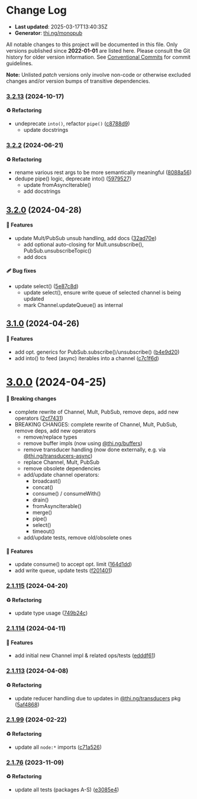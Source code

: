# Change Log

- **Last updated**: 2025-03-17T13:40:35Z
- **Generator**: [thi.ng/monopub](https://thi.ng/monopub)

All notable changes to this project will be documented in this file.
Only versions published since **2022-01-01** are listed here.
Please consult the Git history for older version information.
See [Conventional Commits](https://conventionalcommits.org/) for commit guidelines.

**Note:** Unlisted _patch_ versions only involve non-code or otherwise excluded changes
and/or version bumps of transitive dependencies.

### [3.2.13](https://github.com/thi-ng/umbrella/tree/@thi.ng/csp@3.2.13) (2024-10-17)

#### ♻️ Refactoring

- undeprecate `into()`, refactor `pipe()` ([c8788d9](https://github.com/thi-ng/umbrella/commit/c8788d9))
  - update docstrings

### [3.2.2](https://github.com/thi-ng/umbrella/tree/@thi.ng/csp@3.2.2) (2024-06-21)

#### ♻️ Refactoring

- rename various rest args to be more semantically meaningful ([8088a56](https://github.com/thi-ng/umbrella/commit/8088a56))
- dedupe pipe() logic, deprecate into() ([5979527](https://github.com/thi-ng/umbrella/commit/5979527))
  - update fromAsyncIterable()
  - add docstrings

## [3.2.0](https://github.com/thi-ng/umbrella/tree/@thi.ng/csp@3.2.0) (2024-04-28)

#### 🚀 Features

- update Mult/PubSub unsub handling, add docs ([32ad70e](https://github.com/thi-ng/umbrella/commit/32ad70e))
  - add optional auto-closing for Mult.unsubscribe(), PubSub.unsubscribeTopic()
  - add docs

#### 🩹 Bug fixes

- update select() ([5e87c8d](https://github.com/thi-ng/umbrella/commit/5e87c8d))
  - update select(), ensure write queue of selected channel is being updated
  - mark Channel.updateQueue() as internal

## [3.1.0](https://github.com/thi-ng/umbrella/tree/@thi.ng/csp@3.1.0) (2024-04-26)

#### 🚀 Features

- add opt. generics for PubSub.subscribe()/unsubscribe() ([b4e9d20](https://github.com/thi-ng/umbrella/commit/b4e9d20))
- add into() to feed (async) iterables into a channel ([c7c1f6d](https://github.com/thi-ng/umbrella/commit/c7c1f6d))

# [3.0.0](https://github.com/thi-ng/umbrella/tree/@thi.ng/csp@3.0.0) (2024-04-25)

#### 🛑 Breaking changes

- complete rewrite of Channel, Mult, PubSub, remove deps, add new operators ([2cf7431](https://github.com/thi-ng/umbrella/commit/2cf7431))
- BREAKING CHANGES: complete rewrite of Channel, Mult, PubSub, remove deps, add new operators
  - remove/replace types
  - remove buffer impls (now using [@thi.ng/buffers](https://github.com/thi-ng/umbrella/tree/main/packages/buffers))
  - remove transducer handling (now done externally, e.g. via [@thi.ng/transducers-async](https://github.com/thi-ng/umbrella/tree/main/packages/transducers-async))
  - replace Channel, Mult, PubSub
  - remove obsolete dependencies
  - add/update channel operators:
    - broadcast()
    - concat()
    - consume() / consumeWith()
    - drain()
    - fromAsyncIterable()
    - merge()
    - pipe()
    - select()
    - timeout()
  - add/update tests, remove old/obsolete ones

#### 🚀 Features

- update consume() to accept opt. limit ([164d1dd](https://github.com/thi-ng/umbrella/commit/164d1dd))
- add write queue, update tests ([f201401](https://github.com/thi-ng/umbrella/commit/f201401))

### [2.1.115](https://github.com/thi-ng/umbrella/tree/@thi.ng/csp@2.1.115) (2024-04-20)

#### ♻️ Refactoring

- update type usage ([749b24c](https://github.com/thi-ng/umbrella/commit/749b24c))

### [2.1.114](https://github.com/thi-ng/umbrella/tree/@thi.ng/csp@2.1.114) (2024-04-11)

#### 🚀 Features

- add initial new Channel impl & related ops/tests ([edddf61](https://github.com/thi-ng/umbrella/commit/edddf61))

### [2.1.113](https://github.com/thi-ng/umbrella/tree/@thi.ng/csp@2.1.113) (2024-04-08)

#### ♻️ Refactoring

- update reducer handling due to updates in [@thi.ng/transducers](https://github.com/thi-ng/umbrella/tree/main/packages/transducers) pkg ([5af4868](https://github.com/thi-ng/umbrella/commit/5af4868))

### [2.1.99](https://github.com/thi-ng/umbrella/tree/@thi.ng/csp@2.1.99) (2024-02-22)

#### ♻️ Refactoring

- update all `node:*` imports ([c71a526](https://github.com/thi-ng/umbrella/commit/c71a526))

### [2.1.76](https://github.com/thi-ng/umbrella/tree/@thi.ng/csp@2.1.76) (2023-11-09)

#### ♻️ Refactoring

- update all tests (packages A-S) ([e3085e4](https://github.com/thi-ng/umbrella/commit/e3085e4))
